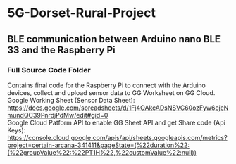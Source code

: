 # 5G-Dorset-Rural-Project
## BLE communication between Arduino nano BLE 33 and the Raspberry Pi
### Full Source Code Folder
Contains final code for the Raspberry Pi to connect with the Arduino devices, collect and upload sensor data to GG Worksheet on GG Cloud.
Google Working Sheet (Sensor Data Sheet): https://docs.google.com/spreadsheets/d/1Fj4OAkcADsNSVC60ozFyw6ejeNmundQC39PnrdjPdMw/edit#gid=0  
Google Cloud Patform API to enable GG Sheet API and get Share code (Api Keys): https://console.cloud.google.com/apis/api/sheets.googleapis.com/metrics?project=certain-arcana-341411&pageState=(%22duration%22:(%22groupValue%22:%22PT1H%22,%22customValue%22:null))
